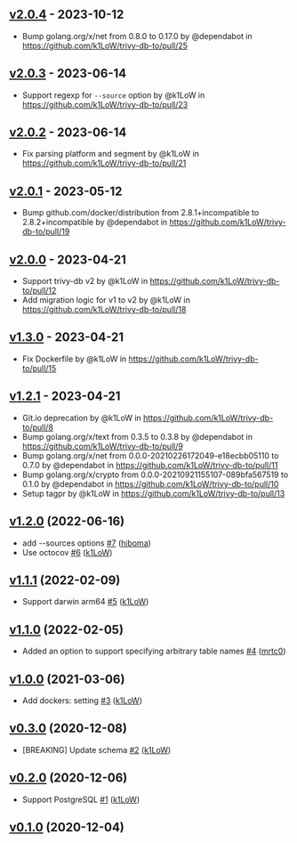## [v2.0.4](https://github.com/k1LoW/trivy-db-to/compare/v2.0.3...v2.0.4) - 2023-10-12
- Bump golang.org/x/net from 0.8.0 to 0.17.0 by @dependabot in https://github.com/k1LoW/trivy-db-to/pull/25

## [v2.0.3](https://github.com/k1LoW/trivy-db-to/compare/v2.0.2...v2.0.3) - 2023-06-14
- Support regexp for `--source` option by @k1LoW in https://github.com/k1LoW/trivy-db-to/pull/23

## [v2.0.2](https://github.com/k1LoW/trivy-db-to/compare/v2.0.1...v2.0.2) - 2023-06-14
- Fix parsing platform and segment by @k1LoW in https://github.com/k1LoW/trivy-db-to/pull/21

## [v2.0.1](https://github.com/k1LoW/trivy-db-to/compare/v2.0.0...v2.0.1) - 2023-05-12
- Bump github.com/docker/distribution from 2.8.1+incompatible to 2.8.2+incompatible by @dependabot in https://github.com/k1LoW/trivy-db-to/pull/19

## [v2.0.0](https://github.com/k1LoW/trivy-db-to/compare/v1.3.0...v2.0.0) - 2023-04-21
- Support trivy-db v2 by @k1LoW in https://github.com/k1LoW/trivy-db-to/pull/12
- Add migration logic for v1 to v2 by @k1LoW in https://github.com/k1LoW/trivy-db-to/pull/18

## [v1.3.0](https://github.com/k1LoW/trivy-db-to/compare/v1.2.1...v1.3.0) - 2023-04-21
- Fix Dockerfile by @k1LoW in https://github.com/k1LoW/trivy-db-to/pull/15

## [v1.2.1](https://github.com/k1LoW/trivy-db-to/compare/v1.2.0...v1.2.1) - 2023-04-21
- Git.io deprecation by @k1LoW in https://github.com/k1LoW/trivy-db-to/pull/8
- Bump golang.org/x/text from 0.3.5 to 0.3.8 by @dependabot in https://github.com/k1LoW/trivy-db-to/pull/9
- Bump golang.org/x/net from 0.0.0-20210226172049-e18ecbb05110 to 0.7.0 by @dependabot in https://github.com/k1LoW/trivy-db-to/pull/11
- Bump golang.org/x/crypto from 0.0.0-20210921155107-089bfa567519 to 0.1.0 by @dependabot in https://github.com/k1LoW/trivy-db-to/pull/10
- Setup tagpr by @k1LoW in https://github.com/k1LoW/trivy-db-to/pull/13

## [v1.2.0](https://github.com/k1LoW/trivy-db-to/compare/v1.1.1...v1.2.0) (2022-06-16)

* add --sources options [#7](https://github.com/k1LoW/trivy-db-to/pull/7) ([hiboma](https://github.com/hiboma))
* Use octocov [#6](https://github.com/k1LoW/trivy-db-to/pull/6) ([k1LoW](https://github.com/k1LoW))

## [v1.1.1](https://github.com/k1LoW/trivy-db-to/compare/v1.1.0...v1.1.1) (2022-02-09)

* Support darwin arm64 [#5](https://github.com/k1LoW/trivy-db-to/pull/5) ([k1LoW](https://github.com/k1LoW))

## [v1.1.0](https://github.com/k1LoW/trivy-db-to/compare/v1.0.0...v1.1.0) (2022-02-05)

* Added an option to support specifying arbitrary table names [#4](https://github.com/k1LoW/trivy-db-to/pull/4) ([mrtc0](https://github.com/mrtc0))

## [v1.0.0](https://github.com/k1LoW/trivy-db-to/compare/v0.3.0...v1.0.0) (2021-03-06)

* Add dockers: setting [#3](https://github.com/k1LoW/trivy-db-to/pull/3) ([k1LoW](https://github.com/k1LoW))

## [v0.3.0](https://github.com/k1LoW/trivy-db-to/compare/v0.2.0...v0.3.0) (2020-12-08)

* [BREAKING] Update schema [#2](https://github.com/k1LoW/trivy-db-to/pull/2) ([k1LoW](https://github.com/k1LoW))

## [v0.2.0](https://github.com/k1LoW/trivy-db-to/compare/v0.1.0...v0.2.0) (2020-12-06)

* Support PostgreSQL [#1](https://github.com/k1LoW/trivy-db-to/pull/1) ([k1LoW](https://github.com/k1LoW))

## [v0.1.0](https://github.com/k1LoW/trivy-db-to/compare/6c659160368e...v0.1.0) (2020-12-04)
